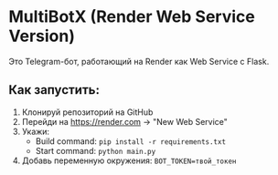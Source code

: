 # MultiBotX (Render Web Service Version)

Это Telegram-бот, работающий на Render как Web Service с Flask.

## Как запустить:
1. Клонируй репозиторий на GitHub
2. Перейди на https://render.com → "New Web Service"
3. Укажи:
   - Build command: `pip install -r requirements.txt`
   - Start command: `python main.py`
4. Добавь переменную окружения: `BOT_TOKEN=твой_токен`